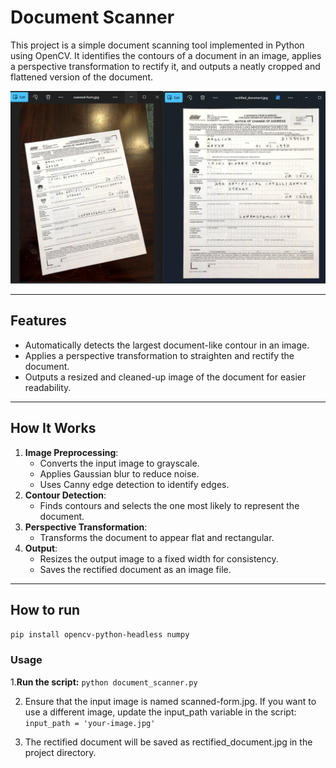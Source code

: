 # Document Scanner

This project is a simple document scanning tool implemented in Python using OpenCV. It identifies the contours of a document in an image, applies a perspective transformation to rectify it, and outputs a neatly cropped and flattened version of the document.

![Alt text](doucmenr-scanner-project.png)

---

## Features
- Automatically detects the largest document-like contour in an image.
- Applies a perspective transformation to straighten and rectify the document.
- Outputs a resized and cleaned-up image of the document for easier readability.

---

## How It Works
1. **Image Preprocessing**:
   - Converts the input image to grayscale.
   - Applies Gaussian blur to reduce noise.
   - Uses Canny edge detection to identify edges.
2. **Contour Detection**:
   - Finds contours and selects the one most likely to represent the document.
3. **Perspective Transformation**:
   - Transforms the document to appear flat and rectangular.
4. **Output**:
   - Resizes the output image to a fixed width for consistency.
   - Saves the rectified document as an image file.

---

## How to run
`pip install opencv-python-headless numpy`
  
### **Usage**

1.**Run the script:**
`python document_scanner.py`

2. Ensure that the input image is named scanned-form.jpg. If you want to use a different image, update the input_path variable in the script:
`input_path = 'your-image.jpg'`

3. The rectified document will be saved as rectified_document.jpg in the project directory.




